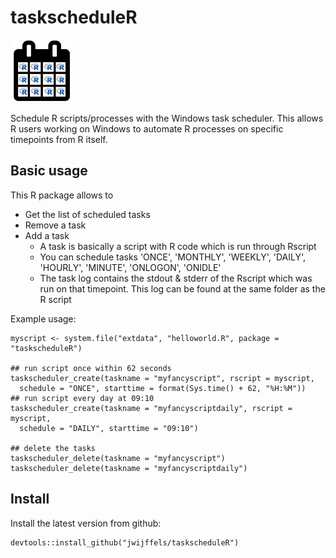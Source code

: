 taskscheduleR
=========

![taskscheduleR](inst/img/taskscheduleR-logo.png) 

Schedule R scripts/processes with the Windows task scheduler. This allows R users working on Windows to automate R processes on specific timepoints from R itself.


Basic usage
-----------

This R package allows to 
* Get the list of scheduled tasks
* Remove a task
* Add a task
  + A task is basically a script with R code which is run through Rscript
  + You can schedule tasks 'ONCE', 'MONTHLY', 'WEEKLY', 'DAILY', 'HOURLY', 'MINUTE', 'ONLOGON', 'ONIDLE'
  + The task log contains the stdout & stderr of the Rscript which was run on that timepoint. This log can be found at the same folder as the R script

Example usage:

```
myscript <- system.file("extdata", "helloworld.R", package = "taskscheduleR")

## run script once within 62 seconds
taskscheduler_create(taskname = "myfancyscript", rscript = myscript, 
  schedule = "ONCE", starttime = format(Sys.time() + 62, "%H:%M"))
## run script every day at 09:10
taskscheduler_create(taskname = "myfancyscriptdaily", rscript = myscript, 
  schedule = "DAILY", starttime = "09:10")

## delete the tasks
taskscheduler_delete(taskname = "myfancyscript")
taskscheduler_delete(taskname = "myfancyscriptdaily")
```


Install
-----------

Install the latest version from github:
```
devtools::install_github("jwijffels/taskscheduleR")
```
